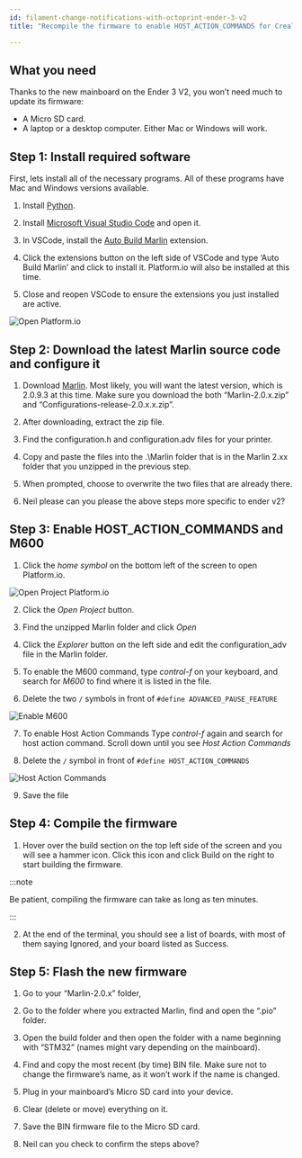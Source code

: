 ```yaml
---
id: filament-change-notifications-with-octoprint-ender-3-v2
title: "Recompile the firmware to enable HOST_ACTION_COMMANDS for Creality Ender 3 V2, or Ender 3 V1 upgraded to a 32-bit mainboard"

---
```


## What you need

Thanks to the new mainboard on the Ender 3 V2, you won’t need much to update its firmware:

- A Micro SD card.
- A laptop or a desktop computer. Either Mac or Windows will work.

## Step 1: Install required software

First,  lets install all of the necessary programs. All of these programs have Mac and Windows versions available.

1. Install [Python](https://www.python.org/downloads/release/python-382/).

1. Install [Microsoft Visual Studio Code](https://code.visualstudio.com/download) and open it.

1.  In VSCode, install the [Auto Build Marlin](https://marketplace.visualstudio.com/items?itemName=MarlinFirmware.auto-build) extension.

1.  Click the extensions button on the left side of VSCode and type ‘Auto Build Marlin’ and click to install it. Platform.io will also be installed at this time.

1. Close and reopen VSCode to ensure the extensions you just installed are active.

![Open Platform.io](/img/user_guides/filament-change/home-button-vscode.PNG)


## Step 2: Download the latest Marlin source code and configure it

1. Download [Marlin](https://marlinfw.org/meta/download/). Most likely, you will want the latest version, which is 2.0.9.3 at this time. Make sure you download the both “Marlin-2.0.x.zip” and “Configurations-release-2.0.x.x.zip”.

1. After downloading, extract the zip file.

1. Find the configuration.h and configuration.adv files for your printer.

1. Copy and paste the files into the .\Marlin folder that is in the Marlin 2.xx folder that you unzipped in the previous step.

1. When prompted, choose to overwrite the two files that are already there.

1. Neil please can you please the above steps more specific to ender v2?


## Step 3: Enable HOST_ACTION_COMMANDS and M600

1.  Click the *home symbol* on the bottom left of the screen to open Platform.io.

![Open Project Platform.io](/img/user_guides/filament-change/open-project-platform-io.PNG)

2. Click the *Open Project* button.

3. Find the unzipped Marlin folder and click *Open*

4. Click the *Explorer* button on the left side and edit the configuration_adv file in the Marlin folder.

5. To enable the M600 command, type *control-f* on your keyboard, and search for *M600* to find where it is listed in the file.
 
6. Delete the two `/` symbols in front of `#define ADVANCED_PAUSE_FEATURE`

![Enable M600](/img/user_guides/filament-change/advanced-pause-m600.png)

7. To enable Host Action Commands Type *control-f* again and search for host action command. Scroll down until you see *Host Action Commands*

8. Delete the `/` symbol in front of `#define HOST_ACTION_COMMANDS`

![Host Action Commands](/img/user_guides/filament-change/host-action-commands.png)

9. Save the file


## Step 4: Compile the firmware

1.  Hover over the build section on the top left side of the screen and you will see a hammer icon. Click this icon and click Build on the right to start building the firmware.

:::note

Be patient, compiling the firmware can take as long as ten minutes.

:::

2.  At the end of the terminal, you should see a list of boards, with most of them saying Ignored, and your board listed as Success.

## Step 5: Flash the new firmware

1. Go to your “Marlin-2.0.x” folder, 

1. Go to the folder where you extracted Marlin, find and open the “.pio” folder.

1. Open the build folder and then open the folder with a name beginning with “STM32” (names might vary depending on the mainboard).

1. Find and copy the most recent (by time) BIN file. Make sure not to change the firmware’s name, as it won’t work if the name is changed.

1. Plug in your mainboard’s Micro SD card into your device.

1. Clear (delete or move) everything on it.

1. Save the BIN firmware file to the Micro SD card.

1. Neil can you check to confirm the steps above?
